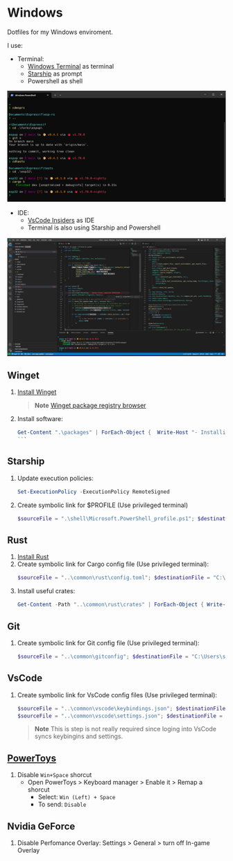 # Windows
Dotfiles for my Windows enviroment.

I use:
- Terminal:
  - [Windows Terminal](https://apps.microsoft.com/store/detail/windows-terminal/9N0DX20HK701?hl=es-es&gl=es) as terminal
  - [Starship](https://starship.rs/) as prompt
  - Powershell as shell

![Terminal](assets/terminal.png)

- IDE:
  - [VsCode Insiders](https://code.visualstudio.com/insiders/) as IDE
  - Terminal is also using Starship and Powershell

![VsCode](assets/vscode.png)

## Winget
1. [Install Winget](https://learn.microsoft.com/en-us/windows/package-manager/winget/#install-winget)
    > **Note**
    > [Winget package registry browser](https://winget.run/)
1. Install software:
   ````powershell
   Get-Content ".\packages" | ForEach-Object {  Write-Host "- Installing $_"; winget install --accept-package-agreements --accept-source-agreements $_ }
   ```

## Starship
1. Update execution policies:
    ```powershell
    Set-ExecutionPolicy -ExecutionPolicy RemoteSigned
    ```
2. Create symbolic link for $PROFILE (Use privileged terminal)
    ```powershell
    $sourceFile = ".\shell\Microsoft.PowerShell_profile.ps1"; $destinationFile = "C:\Users\sergi\Documents\WindowsPowerShell\Microsoft.PowerShell_profile.ps1"; if (-not (Test-Path -Path $destinationFile)) { New-Item -ItemType File -Path $destinationFile -Force }; New-Item -ItemType SymbolicLink -Path $destinationFile -Value $sourceFile -Force; Write-Host "Symbolic link created from $destinationFile to $sourceFile"
    ```

## Rust
1. [Install Rust](https://www.rust-lang.org/tools/install)
2. Create symbolic link for Cargo config file (Use privileged terminal):
    ```powershell
    $sourceFile = "..\common\rust\config.toml"; $destinationFile = "C:\Users\sergi\.cargo\config.toml"; if (-not (Test-Path -Path $destinationFile)) { New-Item -ItemType File -Path $destinationFile -Force }; New-Item -ItemType SymbolicLink -Path $destinationFile -Value $sourceFile -Force; Write-Host "Symbolic link created from $destinationFile to $sourceFile"
    ```
3. Install useful crates:
    ```powershell
    Get-Content -Path "..\common\rust\crates" | ForEach-Object { Write-Host "- Installing $_"; Invoke-Expression "cargo install $_" }
    ```

## Git
1. Create symbolic link for Git config file (Use privileged terminal):
    ```powershell
    $sourceFile = "..\common\gitconfig"; $destinationFile = "C:\Users\sergi\.gitconfig"; if (-not (Test-Path -Path $destinationFile)) { New-Item -ItemType File -Path $destinationFile -Force }; New-Item -ItemType SymbolicLink -Path $destinationFile -Value $sourceFile -Force; Write-Host "Symbolic link created from $destinationFile to $sourceFile"
    ```

## VsCode
1. Create symbolic link for VsCode config files (Use privileged terminal):
    ```powershell
    $sourceFile = "..\common\vscode\keybindings.json"; $destinationFile = "C:\Users\sergi\AppData\Roaming\Code\User\keybindings.json"; if (-not (Test-Path -Path $destinationFile)) { New-Item -ItemType File -Path $destinationFile -Force }; New-Item -ItemType SymbolicLink -Path $destinationFile -Value $sourceFile -Force; Write-Host "Symbolic link created from $destinationFile to $sourceFile"
    $sourceFile = "..\common\vscode\settings.json"; $destinationFile = "C:\Users\sergi\AppData\Roaming\Code\User\settings.json"; if (-not (Test-Path -Path $destinationFile)) { New-Item -ItemType File -Path $destinationFile -Force }; New-Item -ItemType SymbolicLink -Path $destinationFile -Value $sourceFile -Force; Write-Host "Symbolic link created from $destinationFile to $sourceFile"
    ```
    > **Note**
    > This is step is not really required since loging into VsCode syncs keybingins and settings.


## [PowerToys](https://github.com/microsoft/PowerToys)
1. Disable `Win+Space` shorcut
    - Open PowerToys > Keyboard manager > Enable it > Remap a shorcut
      - Select: `Win (Left) + Space`
      - To send: `Disable`

## Nvidia GeForce
1. Disable Perfomance Overlay: Settings > General > turn off In-game Overlay
